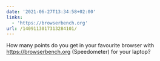 ```yaml
---
date: '2021-06-27T13:34:58+02:00'
links:
  - 'https://browserbench.org'
url: /1409113017313284101/
---
```

How many points do you get in your favourite browser with https://browserbench.org (Speedometer) for your laptop?
